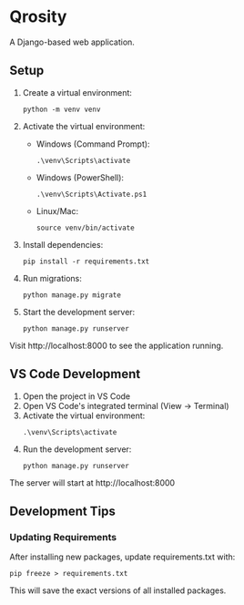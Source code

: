 # Qrosity

A Django-based web application.

## Setup

1. Create a virtual environment:
   ```
   python -m venv venv
   ```

2. Activate the virtual environment:
   - Windows (Command Prompt):
     ```
     .\venv\Scripts\activate
     ```
   - Windows (PowerShell):
     ```
     .\venv\Scripts\Activate.ps1
     ```
   - Linux/Mac:
     ```
     source venv/bin/activate
     ```

3. Install dependencies:
   ```
   pip install -r requirements.txt
   ```

4. Run migrations:
   ```
   python manage.py migrate
   ```

5. Start the development server:
   ```
   python manage.py runserver
   ```

Visit http://localhost:8000 to see the application running.

## VS Code Development

1. Open the project in VS Code
2. Open VS Code's integrated terminal (View -> Terminal)
3. Activate the virtual environment:
   ```
   .\venv\Scripts\activate
   ```
4. Run the development server:
   ```
   python manage.py runserver
   ```

The server will start at http://localhost:8000

## Development Tips

### Updating Requirements
After installing new packages, update requirements.txt with:
```
pip freeze > requirements.txt
```
This will save the exact versions of all installed packages.
